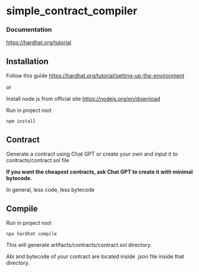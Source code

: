 # simple_contract_compiler

### Documentation
https://hardhat.org/tutorial

## Installation
Follow this guide https://hardhat.org/tutorial/setting-up-the-environment 

or

Install node js from official site https://nodejs.org/en/download

Run in project root
```
npm install
```

## Contract
Generate a contract using Chat GPT or create your own and input it to contracts/contract.sol file

**If you want the cheapest contracts, ask Chat GPT to create it with minimal bytecode.**

In general, less code, less bytecode

## Compile
Run in project root
```
npx hardhat compile
```

This will generate artifacts/contracts/contract.sol directory.

Abi and bytecode of your contract are located inside .json file inside that directory.
